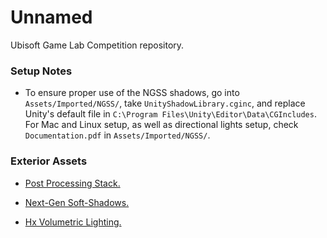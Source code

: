 # Unnamed
Ubisoft Game Lab Competition repository.

### Setup Notes

- To ensure proper use of the NGSS shadows, go into `Assets/Imported/NGSS/`, take `UnityShadowLibrary.cginc`, and replace Unity's default file in `C:\Program Files\Unity\Editor\Data\CGIncludes`. For Mac and Linux setup, as well as directional lights setup, check `Documentation.pdf` in `Assets/Imported/NGSS/`.

### Exterior Assets

- [Post Processing Stack.](https://assetstore.unity.com/packages/essentials/post-processing-stack-83912)

- [Next-Gen Soft-Shadows.](https://assetstore.unity.com/packages/vfx/shaders/next-gen-soft-shadows-79454)

- [Hx Volumetric Lighting.](https://assetstore.unity.com/packages/vfx/shaders/fullscreen-camera-effects/hx-volumetric-lighting-67665)
